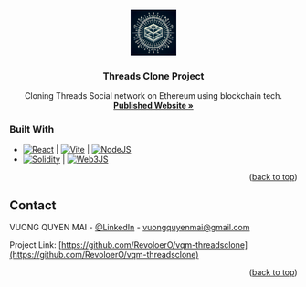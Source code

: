 <a id="readme-top"></a>
<!-- PROJECT LOGO -->
<br />
<div align="center">
  <a href="https://revoloero.github.io/vqm-threadsclone/">
    <img src="src\assets\threads-clone-logo.jpeg" alt="Logo" width="80" height="80">
  </a>
  <h3 align="center">Threads Clone Project</h3>
  <p align="center">
    Cloning Threads Social network on Ethereum using blockchain tech. 
    <br />
    <a href="https://revoloero.github.io/vqm-threadsclone/"><strong>Published Website »</strong></a>
    <br />
  </p>
</div>

### Built With

* [![React][React.js]][React-url] | [![Vite][Vite.js]][Vite-url] | [![NodeJS][Node.js]][Node-url]
* [![Solidity][Solidity]][Solidity-url] | [![Web3JS][Web3.js]][Web3-url]
  
<p align="right">(<a href="#readme-top">back to top</a>)</p>

## Contact

VUONG QUYEN MAI - [@LinkedIn](linkedin.com/in/vuong-quyen-mai/) - vuongquyenmai@gmail.com

Project Link: [https://github.com/RevoloerO/vqm-threadsclone](https://github.com/RevoloerO/vqm-threadsclone)

<p align="right">(<a href="#readme-top">back to top</a>)</p>

<!-- MARKDOWN LINKS & IMAGES -->
[React.js]: https://img.shields.io/badge/React-20232A?style=for-the-badge&logo=react&logoColor=61DAFB
[React-url]: https://reactjs.org/
[Vite.js]: https://img.shields.io/badge/Vite-B73BFE?style=for-the-badge&logo=vite&logoColor=FFD62E 
[Vite-url]: https://vite.dev/
[Node.js]: https://img.shields.io/badge/Node%20js-339933?style=for-the-badge&logo=nodedotjs&logoColor=white
[Node-url]: https://nodejs.org/en
[Solidity]: https://img.shields.io/badge/Solidity-e6e6e6?style=for-the-badge&logo=solidity&logoColor=blue
[Solidity-url]: https://soliditylang.org/
[Web3.js]: https://img.shields.io/badge/web3%20js-F16822?style=for-the-badge&logo=web3.js&logoColor=white
[Web3-url]: https://www.web3js.org/
